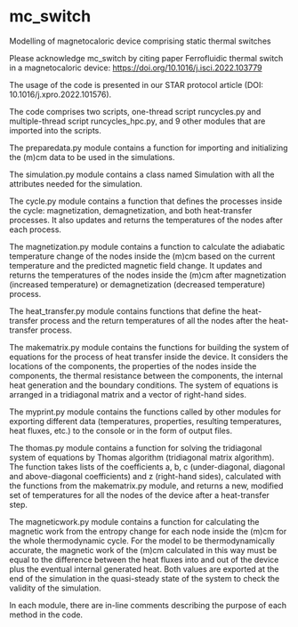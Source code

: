 # mc_switch
Modelling of magnetocaloric device comprising static thermal switches

Please acknowledge mc_switch by citing paper Ferrofluidic thermal switch in a magnetocaloric device: https://doi.org/10.1016/j.isci.2022.103779

The usage of the code is presented in our STAR protocol article (DOI: 10.1016/j.xpro.2022.101576).

The code comprises two scripts, one-thread script runcycles.py and multiple-thread script runcycles_hpc.py, and 9 other modules that are imported into the scripts.

The preparedata.py module contains a function for importing and initializing the (m)cm data to be used in the simulations.

The simulation.py module contains a class named Simulation with all the attributes needed for the simulation.

The cycle.py module contains a function that defines the processes inside the cycle: magnetization, demagnetization, and both heat-transfer processes. It also updates and returns the temperatures of the nodes after each process.

The magnetization.py module contains a function to calculate the adiabatic temperature change of the nodes inside the (m)cm based on the current temperature and the predicted magnetic field change. It updates and returns the temperatures of the nodes inside the (m)cm after magnetization (increased temperature) or demagnetization (decreased temperature) process.

The heat_transfer.py module contains functions that define the heat-transfer process and the return temperatures of all the nodes after the heat-transfer process.

The makematrix.py module contains the functions for building the system of equations for the process of heat transfer inside the device. It considers the locations of the components, the properties of the nodes inside the components, the thermal resistance between the components, the internal heat generation and the boundary conditions. The system of equations is arranged in a tridiagonal matrix and a vector of right-hand sides.

The myprint.py module contains the functions called by other modules for exporting different data (temperatures, properties, resulting temperatures, heat fluxes, etc.) to the console or in the form of output files.

The thomas.py module contains a function for solving the tridiagonal system of equations by Thomas algorithm (tridiagonal matrix algorithm). The function takes lists of the coefficients a, b, c (under-diagonal, diagonal and above-diagonal coefficients) and z (right-hand sides), calculated with the functions from the makematrix.py module, and returns a new, modified set of temperatures for all the nodes of the device after a heat-transfer step.

The magneticwork.py module contains a function for calculating the magnetic work from the entropy change for each node inside the (m)cm for the whole thermodynamic cycle. For the model to be thermodynamically accurate, the magnetic work of the (m)cm calculated in this way must be equal to the difference between the heat fluxes into and out of the device plus the eventual internal generated heat. Both values are exported at the end of the simulation in the quasi-steady state of the system to check the validity of the simulation.

In each module, there are in-line comments describing the purpose of each method in the code.
